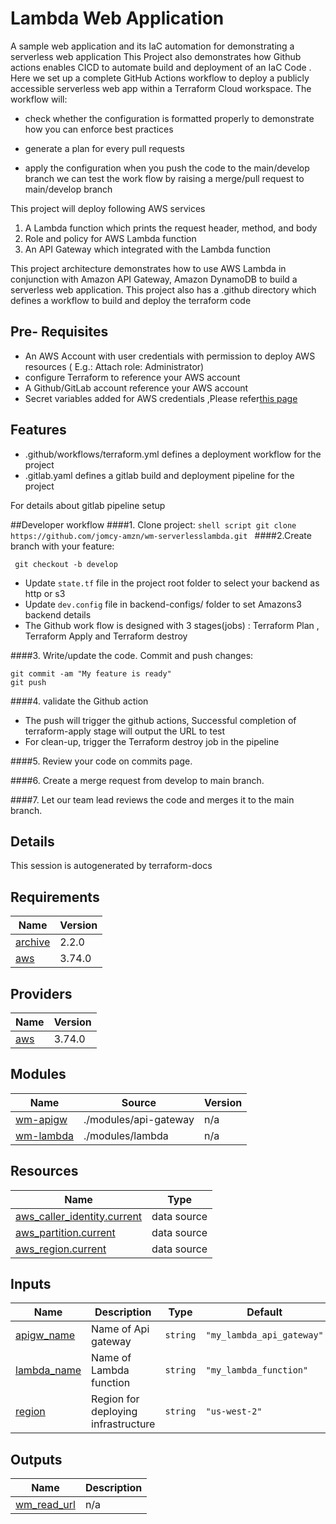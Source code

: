 # Lambda Web Application
A sample web application and its IaC automation for demonstrating a serverless web application
This Project also demonstrates how Github actions enables CICD to automate build and deployment of an IaC Code .
Here we set up a complete GitHub Actions workflow to deploy a publicly accessible serverless web app within a Terraform Cloud workspace.
The workflow will:
  - check whether the configuration is formatted properly to demonstrate how you can enforce best practices

  - generate a plan for every pull requests
  - apply the configuration when you push the code to the main/develop branch
we can test the work flow by raising a merge/pull request to main/develop branch

This project will deploy following AWS services
  1. A Lambda function which prints the request header, method, and body
  2. Role and policy for AWS Lambda function
  3. An API Gateway which integrated with the Lambda function

This  project architecture demonstrates how to use AWS Lambda in conjunction with Amazon API Gateway, Amazon DynamoDB to build a serverless web application.
This project also has a .github directory which defines a workflow to build and deploy the terraform code

## Pre- Requisites
 - An AWS Account with user credentials with permission to deploy AWS resources ( E.g.: Attach role: Administrator)
 - configure Terraform to reference your AWS account
 - A Github/GitLab account reference your AWS account
 - Secret variables added for AWS credentials ,Please refer[this page](https://docs.github.com/en/actions/security-guides/encrypted-secrets)


## Features

- .github/workflows/terraform.yml defines a deployment workflow for the project
- .gitlab.yaml defines a gitlab build and deployment pipeline for the project

For details about gitlab pipeline setup

##Developer workflow
####1. Clone project:
    ```shell script
    git clone https://github.com/jomcy-amzn/wm-serverlesslambda.git
    ```
####2.Create branch with your feature:
   ```shell script
    git checkout -b develop
  ```
- Update `state.tf` file in the project root folder to select your backend as http or s3
- Update  `dev.config` file in backend-configs/ folder to set Amazons3 backend details
- The Github work flow is designed with 3 stages(jobs) : Terraform Plan , Terraform Apply and Terraform destroy

####3. Write/update the code. Commit and push changes:
   ```shell script
   git commit -am "My feature is ready"
   git push
   ```
####4. validate the Github action
 - The push will trigger the github actions,
   Successful completion of terraform-apply stage will output the URL to test
 - For clean-up, trigger the Terraform destroy job in the pipeline

####5. Review your code on commits page.

####6. Create a merge request from develop to main branch.

####7. Let our team lead reviews the code and merges it to the main branch.


## Details
This session is autogenerated by terraform-docs

<!-- BEGINNING OF PRE-COMMIT-TERRAFORM DOCS HOOK -->
## Requirements

| Name | Version |
|------|---------|
| <a name="requirement_archive"></a> [archive](#requirement\_archive) | 2.2.0 |
| <a name="requirement_aws"></a> [aws](#requirement\_aws) | 3.74.0 |

## Providers

| Name | Version |
|------|---------|
| <a name="provider_aws"></a> [aws](#provider\_aws) | 3.74.0 |

## Modules


| Name | Source | Version |
|------|--------|---------|
| <a name="module_wm-apigw"></a> [wm-apigw](#module\_wm-apigw) | ./modules/api-gateway | n/a |
| <a name="module_wm-lambda"></a> [wm-lambda](#module\_wm-lambda) | ./modules/lambda | n/a |


## Resources

| Name | Type |
|------|------|
| [aws_caller_identity.current](https://registry.terraform.io/providers/hashicorp/aws/3.74.0/docs/data-sources/caller_identity) | data source |
| [aws_partition.current](https://registry.terraform.io/providers/hashicorp/aws/3.74.0/docs/data-sources/partition) | data source |
| [aws_region.current](https://registry.terraform.io/providers/hashicorp/aws/3.74.0/docs/data-sources/region) | data source |

## Inputs

| Name | Description | Type | Default | Required |
|------|-------------|------|---------|:--------:|
| <a name="input_apigw_name"></a> [apigw\_name](#input\_apigw\_name) | Name of Api gateway | `string` | `"my_lambda_api_gateway"` | no |
| <a name="input_lambda_name"></a> [lambda\_name](#input\_lambda\_name) | Name of Lambda function | `string` | `"my_lambda_function"` | no |
| <a name="input_region"></a> [region](#input\_region) | Region for deploying infrastructure | `string` | `"us-west-2"` | no |

## Outputs

| Name | Description |
|------|-------------|
| <a name="output_wm_read_url"></a> [wm\_read\_url](#output\_wm\_read\_url) | n/a |
<!-- END OF PRE-COMMIT-TERRAFORM DOCS HOOK -->

